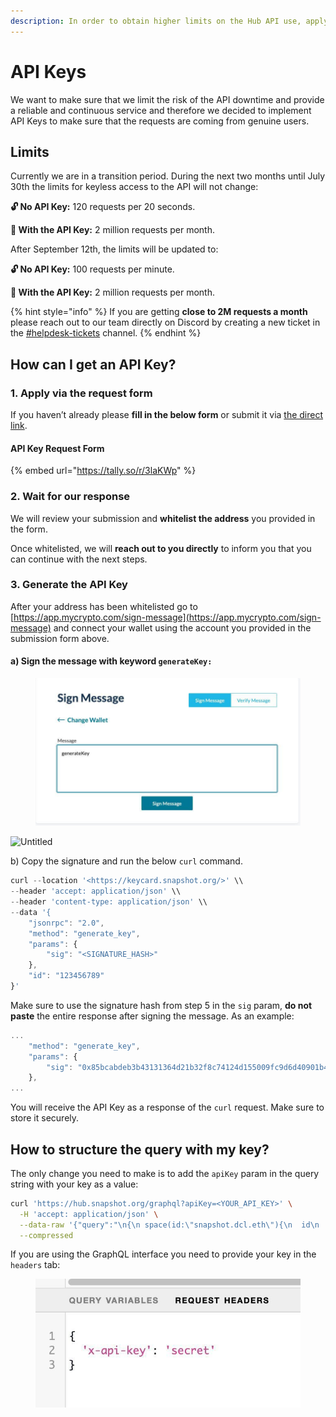 ```yaml
---
description: In order to obtain higher limits on the Hub API use, apply for an API Key.
---
```


# API Keys

We want to make sure that we limit the risk of the API downtime and provide a reliable and continuous service and therefore we decided to implement API Keys to make sure that the requests are coming from genuine users.

## Limits

Currently we are in a transition period. During the next two months until July 30th the limits for keyless access to the API will not change:

**🔓 No API Key:** 120 requests per 20 seconds.

**🔑 With the API Key:** 2 million requests per month.

After September 12th, the limits will be updated to:

**🔓 No API Key:** 100 requests per minute.

**🔑 With the API Key:** 2 million requests per month.

{% hint style="info" %}
If you are getting **close to 2M requests a month** please reach out to our team directly on Discord by creating a new ticket in the [#helpdesk-tickets](https://discord.com/channels/707079246388133940/1090290400943677440) channel.
{% endhint %}

## How can I get an API Key?

### 1. Apply via the request form

If you haven’t already please **fill in the below form** or submit it via [the direct link](https://tally.so/r/3laKWp).

#### API Key Request Form

{% embed url="https://tally.so/r/3laKWp" %}

### 2. Wait for our response

We will review your submission and **whitelist the address** you provided in the form.

Once whitelisted, we will **reach out to you directly** to inform you that you can continue with the next steps.

### 3. Generate the API Key

After your address has been whitelisted go to [https://app.mycrypto.com/sign-message](https://app.mycrypto.com/sign-message) and connect your wallet using the account you provided in the submission form above.

#### a) Sign the message with keyword `generateKey:`

<figure><img src="../../.gitbook/assets/image.png" alt=""><figcaption></figcaption></figure>

![Untitled](https://s3-us-west-2.amazonaws.com/secure.notion-static.com/9538a791-a2af-4c1d-889b-3b95a25f070e/Untitled.jpeg)

b) Copy the signature and run the below `curl` command.&#x20;

```javascript
curl --location '<https://keycard.snapshot.org/>' \\
--header 'accept: application/json' \\
--header 'content-type: application/json' \\
--data '{
    "jsonrpc": "2.0",
    "method": "generate_key",
    "params": {
        "sig": "<SIGNATURE_HASH>"
    },
    "id": "123456789"
}'
```

Make sure to use the signature hash from step 5 in the `sig` param, **do not paste** the entire response after signing the message. As an example:

```javascript
...
    "method": "generate_key",
    "params": {
        "sig": "0x85bcabdeb3b43131364d21b32f8c74124d155009fc9d6d40901b4b725f23e0ac632808ebb00f3569bf875ded07b61ac5163ebe757b0897278ab276cdc982e3001c"
    },
...
```

You will receive the API Key as a response of the `curl` request. Make sure to store it securely.

## How to structure the query with my key?

The only change you need to make is to add the `apiKey` param in the query string with your key as a value:

```bash
curl 'https://hub.snapshot.org/graphql?apiKey=<YOUR_API_KEY>' \
  -H 'accept: application/json' \
  --data-raw '{"query":"\n{\n space(id:\"snapshot.dcl.eth\"){\n  id\n  name\n  members\n}\n}","variables":null}' \
  --compressed
```

If you are using the GraphQL interface you need to provide your key in the `headers` tab:

<figure><img src="../../.gitbook/assets/telegram-cloud-photo-size-2-5453882947615705152-x.jpg" alt=""><figcaption></figcaption></figure>
